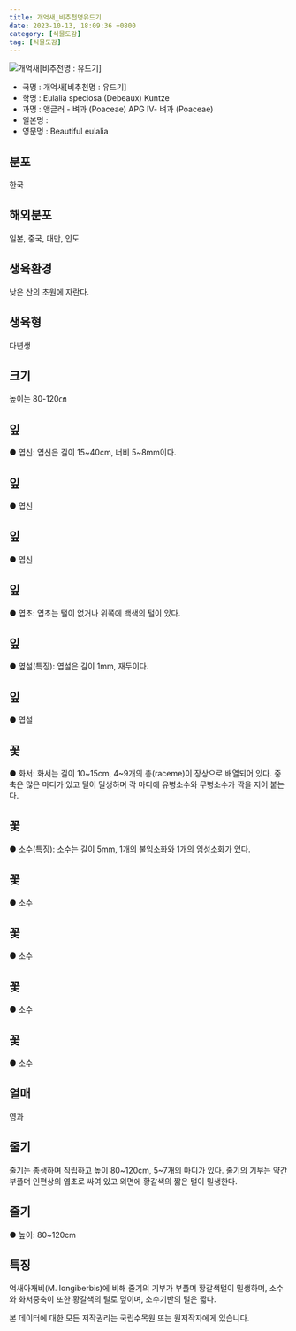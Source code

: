 ```yaml
---
title: 개억새_비추천명유드기
date: 2023-10-13, 18:09:36 +0800
category: [식물도감]
tag: [식물도감]
---
```




![개억새[비추천명 : 유드기]](http://www.nature.go.kr/fileUpload/plants/basic/Gramineae/Eulalia/22953/22953_1_th2.jpg)
- 국명 : 개억새[비추천명 : 유드기]
- 학명 : Eulalia speciosa (Debeaux) Kuntze
- 과명 : 앵글러 - 벼과 (Poaceae) APG Ⅳ- 벼과 (Poaceae)
- 일본명 : 
- 영문명 : Beautiful eulalia


## 분포
한국
## 해외분포
일본, 중국, 대만, 인도
## 생육환경
낮은 산의 초원에 자란다.
## 생육형
다년생
## 크기
높이는 80-120㎝
## 잎
● 엽신: 엽신은 길이 15~40cm, 너비 5~8mm이다.
## 잎
● 엽신
## 잎
● 엽신
## 잎
● 엽초: 엽초는 털이 없거나 위쪽에 백색의 털이 있다.
## 잎
● 옆설(특징): 엽설은 길이 1mm, 재두이다.
## 잎
● 엽설
## 꽃
● 화서: 화서는 길이 10~15cm, 4~9개의 총(raceme)이 장상으로 배열되어 있다. 중축은 많은 마디가 있고 털이 밀생하며 각 마디에 유병소수와 무병소수가 짝을 지어 붙는다.
## 꽃
● 소수(특징): 소수는 길이 5mm, 1개의 불임소화와 1개의 임성소화가 있다.
## 꽃
● 소수
## 꽃
● 소수
## 꽃
● 소수
## 꽃
● 소수
## 열매
영과
## 줄기
줄기는 총생하며 직립하고 높이 80~120cm, 5~7개의 마디가 있다. 줄기의 기부는 약간 부풀며 인편상의 엽초로 싸여 있고 외면에 황갈색의 짧은 털이 밀생한다.
## 줄기
● 높이: 80~120cm
## 특징
억새아재비(M. longiberbis)에 비해 줄기의 기부가 부풀며 황갈색털이 밀생하며, 소수와 화서중축이 또한 황갈색의 털로 덮이며, 소수기반의 털은 짧다.






본 데이터에 대한 모든 저작권리는 국립수목원 또는 원저작자에게 있습니다.

